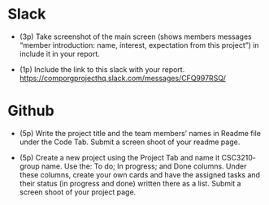 
# Slack
- (3p) Take screenshot of the main screen (shows members messages “member introduction:
name, interest, expectation from this project”) in include it in your report.

- (1p) Include the link to this slack with your report.
https://comporgprojecthq.slack.com/messages/CFQ997RSQ/

# Github
- (5p) Write the project title and the team members’ names in Readme file under the Code
Tab. Submit a screen shoot of your readme page.

- (5p) Create a new project using the Project Tab and name it CSC3210- group name. Use
the: To do; In progress; and Done columns. Under these columns, create your own cards
and have the assigned tasks and their status (in progress and done) written there as a list.
Submit a screen shoot of your project page.

